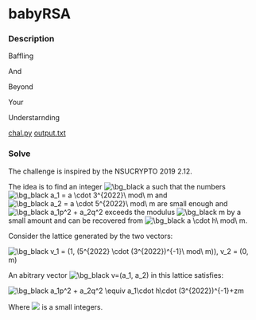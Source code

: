 # babyRSA

### Description

Baffling

And

Beyond

Your

Understarnding

[chal.py](chal.py)
[output.txt](output.txt)

### Solve

The challenge is inspired by the NSUCRYPTO 2019 2.12.

The idea is to find an integer <img src="https://latex.codecogs.com/png.image?\dpi{110}&space;\bg_black&space;a" title="\bg_black a" /> such that the numbers <img src="https://latex.codecogs.com/png.image?\dpi{110}&space;\bg_black&space;a_1&space;=&space;a&space;\cdot&space;3^{2022}\&space;mod\&space;m" title="\bg_black a_1 = a \cdot 3^{2022}\ mod\ m" /> and <img src="https://latex.codecogs.com/png.image?\dpi{110}&space;\bg_black&space;a_2&space;=&space;a&space;\cdot&space;5^{2022}\&space;mod\&space;m" title="\bg_black a_2 = a \cdot 5^{2022}\ mod\ m" /> are small enough and <img src="https://latex.codecogs.com/png.image?\dpi{110}&space;\bg_black&space;a_1p^2&space;&plus;&space;a_2q^2" title="\bg_black a_1p^2 + a_2q^2" /> exceeds the modulus <img src="https://latex.codecogs.com/png.image?\dpi{110}&space;\bg_black&space;m" title="\bg_black m" /> by a small amount and can be recovered from <img src="https://latex.codecogs.com/png.image?\dpi{110}&space;\bg_black&space;a&space;\cdot&space;h\&space;mod\&space;m" title="\bg_black a \cdot h\ mod\ m" />.

Consider the lattice generated by the two vectors:

<img src="https://latex.codecogs.com/png.image?\dpi{110}&space;\bg_black&space;v_1&space;=&space;(1,&space;(5^{2022}&space;\cdot&space;(3^{2022})^{-1}\&space;mod\&space;m)),&space;v_2&space;=&space;(0,&space;m)" title="\bg_black v_1 = (1, (5^{2022} \cdot (3^{2022})^{-1}\ mod\ m)), v_2 = (0, m)" />

An abitrary vector <img src="https://latex.codecogs.com/png.image?\dpi{110}&space;\bg_black&space;v=(a_1,&space;a_2)" title="\bg_black v=(a_1, a_2)" /> in this lattice satisfies:

<img src="https://latex.codecogs.com/png.image?\dpi{110}&space;\bg_black&space;a_1p^2&space;&plus;&space;a_2q^2&space;\equiv&space;a_1\cdot&space;h\cdot&space;(3^{2022})^{-1}\&space;+zm" title="\bg_black a_1p^2 + a_2q^2 \equiv a_1\cdot h\cdot (3^{2022})^{-1}+zm" />

Where <img src="https://latex.codecogs.com/png.image?\dpi{110}&space;\bg_black&space;z" /> is a small integers.
